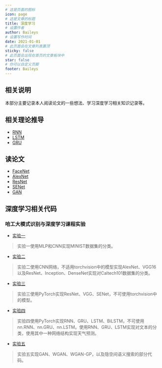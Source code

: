 ```yaml
---
# 这是页面的图标
icon: page
# 这是文章的标题
title: 深度学习
# 设置作者
author: Baileys
# 设置写作时间
date: 2021-01-01
# 此页面会在文章列表置顶
sticky: false
# 此页面会出现在首页的文章板块中
star: false
# 你可以自定义页脚
footer: Baileys
---
```


## 相关说明
本部分主要记录本人阅读论文的一些想法、学习深度学习相关知识记录等。

## 相关理论推导
- [RNN](Theories/RNN.md)
- [LSTM](Theories/LSTM.md)
- [GRU](Theories/GRU.md)

## 读论文

- [FaceNet](ReadingPapers/FaceNet.html)
- [AlexNet](ReadingPapers/AlexNet.html)
- [ResNet](ReadingPapers/ResNet.html)
- [SENet](ReadingPapers/SENet.html)  
- [GAN](ReadingPapers/GAN.html)  


## 深度学习相关代码

### 哈工大模式识别与深度学习课程实验
- [实验一](https://github.com/BaileysRock/DeepLearningExperiment/tree/master/Experiment1)  
> 实验一使用MLP和CNN实现MINIST数据集的分类。  
- [实验二](https://github.com/BaileysRock/DeepLearningExperiment/tree/master/Experiment2)  
> 实验二使用CNN网络，不适用torchvision中的模型实现AlexNet、VGG16以及ResNet、Inception、DenseNet实现对Caltech101数据集的分类。  
- [实验三](https://github.com/BaileysRock/DeepLearningExperiment/tree/master/Experiment3)
> 实验三使用PyTorch实现ResNet、VGG、SENet，不可使用torchvision中的模型。  
- [实验四](https://github.com/BaileysRock/DeepLearningExperiment/tree/master/Experiment4)
> 实验四使用PyTorch实现RNN、GRU、LSTM、BiLSTM，不可使用nn.RNN、nn.GRU、nn.LSTM。使用RNN、GRU、LSTM实现对文本的分类，使用其中一种网络结构实现天气预测。  
- [实验五](https://github.com/BaileysRock/DeepLearningExperiment/tree/master/Experiment5)
> 实验五实现GAN、WGAN、WGAN-GP，以及隐空间语义搜索的部分代码。


